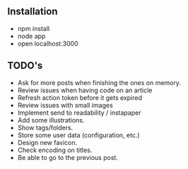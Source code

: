 ## Installation 

* npm install
* node app
* open localhost:3000


## TODO's

* Ask for more posts when finishing the ones on memory.
* Review issues when having code on an article
* Refresh action token before it gets expired
* Review issues with small images
* Implement send to readability / instapaper
* Add some illustrations.
* Show tags/folders.
* Store some user data (configuration, etc.)
* Design new favicon.
* Check encoding on titles.
* Be able to go to the previous post.
